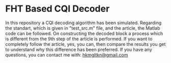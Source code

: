 # FHT Based CQI Decoder
In this repository a CQI decoding algorithm has been simulated. Regarding the standart, which is given in "test_src.m" file, and the
article, the Matlab code can be followed. On constructing the decoded block a process which is different from the 9th step of the article
is performed. If you want to completely follow the article, yes, you can, then compare the results you get to understand why this
difference has been preferred. If you have any questions, you can contact me with: hkmgltkn@gmail.com
